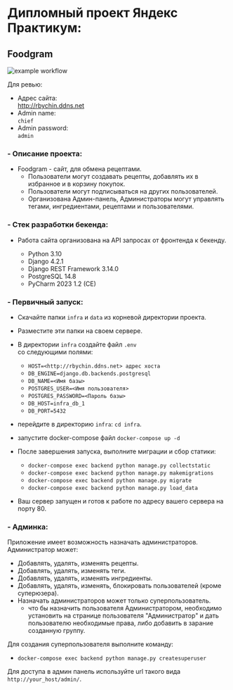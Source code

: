 # Дипломный проект Яндекс Практикум:
## Foodgram

![example workflow](https://github.com/RBychin/yamdb_final/actions/workflows/yamdb_workflow.yml/badge.svg)

Для ревью:
- Адрес сайта: \
  http://rbychin.ddns.net
- Admin name: \
  `chief`
- Admin password: \
  `admin`

### - Описание проекта:
- Foodgram - сайт, для обмена рецептами.
  - Пользователи могут создавать рецепты, добавлять их в избранное и в корзину покупок.
  - Пользователи могут подписываться на других пользователей.
  - Организована Админ-панель, Администраторы могут управлять тегами, ингредиентами, рецептами и пользователями.



### - Стек разработки бекенда:
- Работа сайта организована на API запросах от фронтенда к бекенду.

  - Python 3.10
  - Django 4.2.1
  - Django REST Framework 3.14.0
  - PostgreSQL 14.8
  - PyCharm 2023 1.2 (CE)


### - Первичный запуск:

- Скачайте папки `infra` и `data` из корневой директории проекта.
- Разместите эти папки на своем сервере.
- В директории `infra` создайте файл `.env` \
  со следующими полями:
  - `HOST=<http://rbychin.ddns.net> адрес хоста`
  - `DB_ENGINE=django.db.backends.postgresql`
  - `DB_NAME=<Имя базы>`
  - `POSTGRES_USER=<Имя пользователя>`
  - `POSTGRES_PASSWORD=<Пароль базы>`
  - `DB_HOST=infra_db_1`
  - `DB_PORT=5432`

- перейдите в директорию `infra`: `cd infra`.
- запустите docker-compose файл `docker-compose up -d`
- После завершения запуска, выполните миграции и сбор статики:
  - `docker-compose exec backend python manage.py collectstatic`
  - `docker-compose exec backend python manage.py makemigrations`
  - `docker-compose exec backend python manage.py migrate`
  - `docker-compose exec backend python manage.py load_data`

- Ваш сервер запущен и готов к работе по адресу вашего сервера на порту 80.


### - Админка:
Приложение имеет возможность назначать администраторов.\
Администратор может:
- Добавлять, удалять, изменять рецепты.
- Добавлять, удалять, изменять теги.
- Добавлять, удалять, изменять ингредиенты.
- Добавлять, удалять, изменять, блокировать пользователей (кроме суперюзера).
- Назначать администраторов может только суперпользователь.
  - что бы назначить пользователя Администратором, необходимо установить на странице пользователя "Администратор" и дать пользователю необходимые права, либо добавить в зарание созданную группу.


Для создания суперпользователя выполните команду:
- `docker-compose exec backend python manage.py createsuperuser`

Для доступа в админ панель используйте url такого вида `http://your_host/admin/`.
